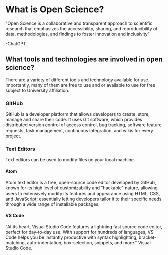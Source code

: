 # What is Open Science?

"Open Science is a collaborative and transparent approach to scientific research that emphasizes the accessibility, sharing, and reproducibility of data, methodologies, and findings to foster innovation and inclusivity"

-ChatGPT

## What tools and technologies are involved in open science?

There are a variety of different tools and technology available for use. Importantly, many of them are free to use and or available to use for free subject to University affiliation.

### GitHub
GitHub is a developer platform that allows developers to create, store, manage and share their code. It uses Git software, which provides distributed version control of access control, bug tracking, software feature requests, task management, continuous integration, and wikis for every project.

### Text Editors

Text editors can be used to modify files on your local machine.

#### Atom
Atom text editor is a free, open-source code editor developed by GitHub, known for its high level of customizability and "hackable" nature, allowing users to extensively modify its features and appearance using HTML, CSS, and JavaScript; essentially letting developers tailor it to their specific needs through a wide range of installable packages.

#### VS Code
"At its heart, Visual Studio Code features a lightning fast source code editor, perfect for day-to-day use. With support for hundreds of languages, VS Code helps you be instantly productive with syntax highlighting, bracket-matching, auto-indentation, box-selection, snippets, and more." Visual Studio Code.
